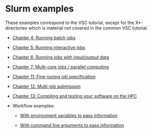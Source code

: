 # Slurm examples

These examples correspond to the VSC tutorial, except for the X*-directories
which is material not covered in the common VSC tutorial.

  * [Chapter 4: Running batch jobs](04_Running-batch-jobs)

  * [Chapter 5: Running interactive jobs](05_Running-interactive-jobs)

  * [Chapter 6: Running jobs with input/output data](06_Running-jobs-with-input-output-data)

  * [Chapter 7: Multi-core jobs / parallel computing](07_Multi-core-jobs-Parallel-Computing)

  * [Chapter 11: Fine-tuning job specification](11_Fine-tuning-Job-Specifications)

  * [Chapter 12: Multi-job submission](12_Multi-job-submission)

  * [Chapter 13: Compiling and testing your software on the HPC](13_Compiling-and-testing-your-software-on-the-HPC)

  * Workflow examples:

      * [With environment variables to pass information](X1_Workflows_EnvironmentVariables)

      * [With command line arguments to pass information](X2_Workflows_CommandLine)
